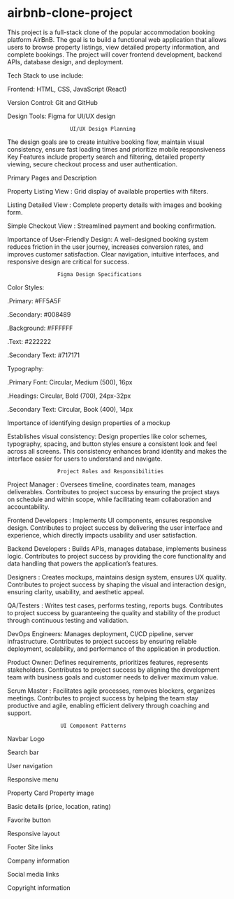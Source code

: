 # airbnb-clone-project
This project is a full-stack clone of the popular accommodation booking platform AirBnB. The goal is to build a functional web application that allows users to browse property listings, view detailed property information, and complete bookings. The project will cover frontend development, backend APIs, database design, and deployment.

Tech Stack to use include:

Frontend: HTML, CSS, JavaScript (React)

Version Control: Git and GitHub

Design Tools: Figma for UI/UX design

                        UI/UX Design Planning
The design goals are to create intuitive booking flow, maintain visual consistency, ensure fast loading times and prioritize mobile responsiveness
Key Features include property search and filtering, detailed property viewing, secure checkout process and user authentication.

Primary Pages and Description	

Property Listing View	: Grid display of available properties with filters.

Listing Detailed View	: Complete property details with images and booking form.

Simple Checkout View : Streamlined payment and booking confirmation.

Importance of User-Friendly Design: A well-designed booking system reduces friction in the user journey, increases conversion rates, and improves customer satisfaction. Clear navigation, intuitive interfaces, and responsive design are critical for success.

                    Figma Design Specifications
Color Styles:

.Primary: #FF5A5F

.Secondary: #008489

.Background: #FFFFFF

.Text: #222222

.Secondary Text: #717171

Typography:

.Primary Font: Circular, Medium (500), 16px

.Headings: Circular, Bold (700), 24px-32px

.Secondary Text: Circular, Book (400), 14px

Importance of identifying design properties of a mockup

Establishes visual consistency: Design properties like color schemes, typography, spacing, and button styles ensure a consistent look and feel across all screens. This consistency enhances brand identity and makes the interface easier for users to understand and navigate.

                    Project Roles and Responsibilities
                    
Project Manager	: Oversees timeline, coordinates team, manages deliverables.
Contributes to project success by ensuring the project stays on schedule and within scope, while facilitating team collaboration and accountability.

Frontend Developers	: Implements UI components, ensures responsive design.
Contributes to project success by delivering the user interface and experience, which directly impacts usability and user satisfaction.

Backend Developers	: Builds APIs, manages database, implements business logic. Contributes to project success by providing the core functionality and data handling that powers the application’s features.

Designers	: Creates mockups, maintains design system, ensures UX quality. 
Contributes to project success by shaping the visual and interaction design, ensuring clarity, usability, and aesthetic appeal.

QA/Testers	: Writes test cases, performs testing, reports bugs.
Contributes to project success by guaranteeing the quality and stability of the product through continuous testing and validation.

DevOps Engineers: Manages deployment, CI/CD pipeline, server infrastructure.
Contributes to project success by ensuring reliable deployment, scalability, and performance of the application in production.

Product Owner: Defines requirements, prioritizes features, represents stakeholders. Contributes to project success by aligning the development team with business goals and customer needs to deliver maximum value.

Scrum Master : Facilitates agile processes, removes blockers, organizes meetings. Contributes to project success by helping the team stay productive and agile, enabling efficient delivery through coaching and support.

                     UI Component Patterns
Navbar
Logo

Search bar

User navigation

Responsive menu


Property Card
Property image

Basic details (price, location, rating)

Favorite button

Responsive layout


Footer
Site links

Company information

Social media links

Copyright information
